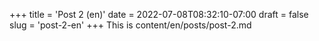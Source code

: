 +++
title = 'Post 2 (en)'
date = 2022-07-08T08:32:10-07:00
draft = false
slug = 'post-2-en'
+++
This is content/en/posts/post-2.md
